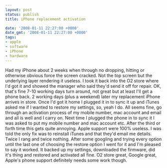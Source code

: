 ```yaml
---
layout: post
status: publish
title: iPhone replacement activation

date: '2008-01-11 22:27:00 +0000'
date_gmt: '2008-01-11 22:27:00 +0000'
tags:
- apple
- software
- iPhone
- hardware
---
```

Had my iPhone about 2 weeks when through no dropping, hitting or otherwise obvious force the screen cracked. Not the top screen but the underlying layer rendering it useless.
I took it back into the O2 store where I'd got it and showed the manager who said they'd send it off for repair. OK, that's fine 7-10 working days turn around, not great but at least I'll get a phone back. 2 working days (plus a weekend) later my replacement iPhone arrives in store.
Once I'd got it home I plugged it in to sync it up and iTunes asked me if I wanted to restore my settings, so, yeah I do. All seems fine, go through an activation process of my mobile number, mac account and email and all is well and I carry on.
Next time I plugged the phone in to sync it I was asked to put my mobile number and mac account etc. After the third or forth time this gets quite annoying. Apple support were 100% useless. I was told the only fix was to reinstall iTunes and that they'd email me details. Twice I rang and twice nothing.
After some googling and trying every option until the last one of choosing the restore option I went for it and I'm pleased to say it worked. It backed up my settings, downloaded the firmware, did it's thing and restored and activated all fine.
O2 store great, Google great, Apple's phone support definitely needs some work though.
